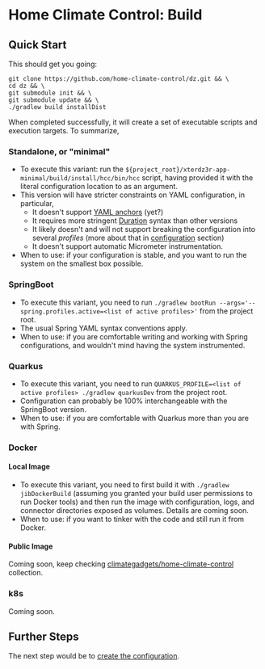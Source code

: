 Home Climate Control: Build
==
## Quick Start
This should get you going:

```
git clone https://github.com/home-climate-control/dz.git && \
cd dz && \
git submodule init && \
git submodule update && \
./gradlew build installDist
```

When completed successfully, it will create a set of executable scripts and execution targets. To summarize,
### Standalone, or "minimal"
* To execute this variant: run the `${project_root}/xterdz3r-app-minimal/build/install/hcc/bin/hcc` script, having provided it with the literal configuration location to as an argument.
* This version will have stricter constraints on YAML configuration, in particular,
  * It doesn't support [YAML anchors]() (yet?)
  * It requires more stringent [Duration](https://docs.oracle.com/javase/8/docs/api/java/time/Duration.html#parse-java.lang.CharSequence-) syntax than other versions
  * It likely doesn't and will not support breaking the configuration into several _profiles_ (more about that in [configuration](./configuration/index.md) section)
  * It doesn't support automatic Micrometer instrumentation.
* When to use: if your configuration is stable, and you want to run the system on the smallest box possible.

### SpringBoot
* To execute this variant, you need to run `./gradlew bootRun --args='--spring.profiles.active=<list of active profiles>'` from the project root.
* The usual Spring YAML syntax conventions apply.
* When to use: if you are comfortable writing and working with Spring configurations, and wouldn't mind having the system instrumented.


### Quarkus
* To execute this variant, you need to run `QUARKUS_PROFILE=<list of active profiles> ./gradlew quarkusDev` from the project root.
* Configuration can probably be 100% interchangeable with the SpringBoot version.
* When to use: if you are comfortable with Quarkus more than you are with Spring.

### Docker
#### Local Image
* To execute this variant, you need to first build it with `./gradlew jibDockerBuild` (assuming you granted your build user permissions to run Docker tools) and then run the image with configuration, logs, and connector directories exposed as volumes. Details are coming soon.
* When to use: if you want to tinker with the code and still run it from Docker.

#### Public Image
Coming soon, keep checking [climategadgets/home-climate-control](https://hub.docker.com/repository/docker/climategadgets/home-climate-control/) collection.

### k8s
Coming soon.

## Further Steps
The next step would be to [create the configuration](../configuration/index.md).
